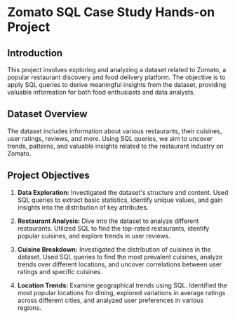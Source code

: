 # Zomato SQL Case Study Hands-on Project

## Introduction

This project involves exploring and analyzing a dataset related to Zomato, a popular restaurant discovery and food delivery platform. The objective is to apply SQL queries to derive meaningful insights from the dataset, providing valuable information for both food enthusiasts and data analysts.

## Dataset Overview

The dataset includes information about various restaurants, their cuisines, user ratings, reviews, and more. Using SQL queries, we aim to uncover trends, patterns, and valuable insights related to the restaurant industry on Zomato.

## Project Objectives

1. **Data Exploration:** Investigated the dataset's structure and content. Used SQL queries to extract basic statistics, identify unique values, and gain insights into the distribution of key attributes.

2. **Restaurant Analysis:** Dive into the dataset to analyze different restaurants. Utilized SQL to find the top-rated restaurants, identify popular cuisines, and explore trends in user reviews.

3. **Cuisine Breakdown:** Investigated the distribution of cuisines in the dataset. Used SQL queries to find the most prevalent cuisines, analyze trends over different locations, and uncover correlations between user ratings and specific cuisines.

4. **Location Trends:** Examine geographical trends using SQL. Identified the most popular locations for dining, explored variations in average ratings across different cities, and analyzed user preferences in various regions.



